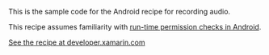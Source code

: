 This is the sample code for the Android recipe for recording audio.

This recipe assumes familiarity with [run-time permission checks in Android](https://developer.xamarin.com/guides/android/application_fundamentals/permissions/). 

[See the recipe at developer.xamarin.com](http://developer.xamarin.com/recipes/android/media/audio/record_audio)
